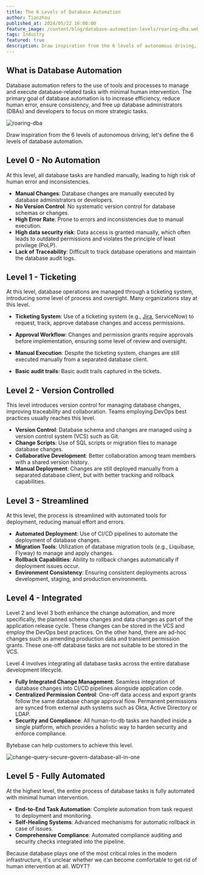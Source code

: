 ```yaml
---
title: The 6 Levels of Database Automation
author: Tianzhou
published_at: 2024/05/22 16:00:00
feature_image: /content/blog/database-automation-levels/roaring-dba.webp
tags: Industry
featured: true
description: Draw inspiration from the 6 levels of autonomous driving, we outline the 6 levels of database automation, from L0 no automation to L5 fully automated.
---
```


## What is Database Automation

Database automation refers to the use of tools and processes to manage and execute database-related tasks with minimal human intervention. The primary goal of database automation is to increase efficiency, reduce human error, ensure consistency, and free up database administrators (DBAs) and developers to focus on more strategic tasks.

![roaring-dba](/content/blog/database-automation-levels/roaring-dba.webp)

Draw inspiration from the 6 levels of autonomous driving, let's define the 6 levels of database automation.

## Level 0 - No Automation

At this level, all database tasks are handled manually, leading to high risk of human error and inconsistencies.

- **Manual Changes**: Database changes are manually executed by database administrators or developers.
- **No Version Control**: No systematic version control for database schemas or changes.
- **High Error Rate**: Prone to errors and inconsistencies due to manual execution.
- **High data security risk**: Data access is granted manually, which often leads to outdated permissions and violates the principle of least privilege (PoLP).
- **Lack of Traceability**: Difficult to track database operations and maintain the database audit logs.

## Level 1 - Ticketing

At this level, database operations are managed through a ticketing system, introducing some level of process and oversight.
Many organizations stay at this level.

- **Ticketing System**: Use of a ticketing system (e.g., [Jira](/blog/use-jira-for-database-change), ServiceNow) to request, track, approve database changes and access permissions.

- **Approval Workflow**: Changes and permission grants require approvals before implementation, ensuring some level of review and oversight.

- **Manual Execution**: Despite the ticketing system, changes are still executed manually from a separated database client.

- **Basic audit trails**: Basic audit trails captured in the tickets.

## Level 2 - Version Controlled

This level introduces version control for managing database changes, improving traceability and collaboration.
Teams employing DevOps best practices usually reaches this level.

- **Version Control**: Database schema and changes are managed using a version control system (VCS) such as Git.
- **Change Scripts**: Use of SQL scripts or migration files to manage database changes.
- **Collaborative Development**: Better collaboration among team members with a shared version history.
- **Manual Deployment**: Changes are still deployed manually from a separated database client, but with better tracking and rollback capabilities.

## Level 3 - Streamlined

At this level, the process is streamlined with automated tools for deployment, reducing manual effort and errors.

- **Automated Deployment**: Use of CI/CD pipelines to automate the deployment of database changes.
- **Migration Tools**: Utilization of database migration tools (e.g., Liquibase, Flyway) to manage and apply changes.
- **Rollback Capabilities**: Ability to rollback changes automatically if deployment issues occur.
- **Environment Consistency**: Ensuring consistent deployments across development, staging, and production environments.

## Level 4 - Integrated

Level 2 and level 3 both enhance the change automation, and more specifically, the planned schema changes and data changes as
part of the application release cycle. These changes can be stored in the VCS and employ the DevOps
best practices. On the other hand, there are ad-hoc changes such as amending production data and transient permission grants.
These one-off database tasks are not suitable to be stored in the VCS.

Level 4 involves integrating all database tasks across the entire database development lifecycle.

- **Fully Integrated Change Management**: Seamless integration of database changes into CI/CD pipelines alongside application code.
- **Centralized Permission Control**: One-off data access and export grants follow the same database change approval flow. Permanent permissions are synced from external auth systems such as Okta, Active Directory or LDAP.
- **Security and Compliance**: All human-to-db tasks are handled inside a single platform, which provides a holistic way to harden security and enforce compliance.

<HintBlock type="info">

Bytebase can help customers to achieve this level.

</HintBlock>

![change-query-secure-govern-database-all-in-one](/images/db-scheme-lg.png)

## Level 5 - Fully Automated

At the highest level, the entire process of database tasks is fully automated with minimal human intervention.

- **End-to-End Task Automation**: Complete automation from task request to deployment and monitoring.
- **Self-Healing Systems**: Advanced mechanisms for automatic rollback in case of issues.
- **Comprehensive Compliance**: Automated compliance auditing and security checks integrated into the pipeline.

Because database plays one of the most critical roles in the modern infrastructure, it's unclear whether we can become comfortable to get rid of human intervention at all. WDYT?
